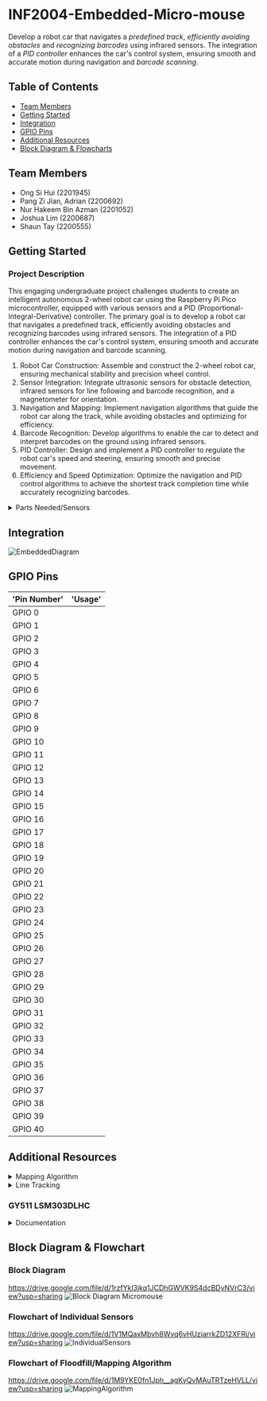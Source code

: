# INF2004-Embedded-Micro-mouse

Develop a robot car that navigates a _predefined track_, _efficiently avoiding obstacles_ and _recognizing barcodes_ using infrared sensors. The integration of
a _PID controller_ enhances the car's control system, ensuring smooth and accurate motion during navigation and _barcode scanning_.

## Table of Contents

- [Team Members](#introduction)
- [Getting Started](#getting-started)
- [Integration](#integration)
- [GPIO Pins](#gpio-pins)
- [Additional Resources](#additional-resources)
- [Block Diagram & Flowcharts](#block-diagram--flowchart)

## Team Members

- Ong Si Hui (2201945)
- Pang Zi Jian, Adrian (2200692)
- Nur Hakeem Bin Azman (2201052)
- Joshua Lim (2200687)
- Shaun Tay (2200555)

## Getting Started

### Project Description
This engaging undergraduate project challenges students to create an intelligent autonomous 2-wheel robot car using the Raspberry Pi Pico microcontroller, equipped
with various sensors and a PID (Proportional-Integral-Derivative) controller. The primary goal is to develop a robot car that navigates a predefined track, efficiently
avoiding obstacles and recognizing barcodes using infrared sensors. The integration of a PID controller enhances the car's control system, ensuring smooth and accurate
motion during navigation and barcode scanning.
1. Robot Car Construction: Assemble and construct the 2-wheel robot car, ensuring mechanical stability and precision wheel control.
2. Sensor Integration: Integrate ultrasonic sensors for obstacle detection, infrared sensors for line following and barcode recognition, and a magnetometer for
orientation.
3. Navigation and Mapping: Implement navigation algorithms that guide the robot car along the track, while avoiding obstacles and optimizing for efficiency.
4. Barcode Recognition: Develop algorithms to enable the car to detect and interpret barcodes on the ground using infrared sensors.
5. PID Controller: Design and implement a PID controller to regulate the robot car's speed and steering, ensuring smooth and precise movement.
6. Efficiency and Speed Optimization: Optimize the navigation and PID control algorithms to achieve the shortest track completion time while accurately
recognizing barcodes.

<details>
<summary>Parts Needed/Sensors</summary>
2x Motor <br>
2x Encoder <br>
1x Ultrasonic Sensor <br>
3x IR Sensor <br>
1x Cable Connector Splitter <br>
1x Magnetometer <br>
4x AA Batteries <br>
1x AA Battery Holder <br>
</details>

## Integration
![EmbeddedDiagram](https://github.com/skyish242/INF2004-Embedded-Micro-mouse/assets/46911283/e2605169-2ba2-4549-96ea-a6ee783fa92c)

## GPIO Pins
| 'Pin Number'| 'Usage'     |
| ------------|:-------------:|
| GPIO 0      |               |
| GPIO 1      |               |
| GPIO 2      |               |
| GPIO 3      |               |
| GPIO 4      |               |
| GPIO 5      |               |
| GPIO 6      |               |
| GPIO 7      |               |
| GPIO 8      |               |
| GPIO 9      |               |
| GPIO 10     |               |
| GPIO 11     |               |
| GPIO 12     |               |
| GPIO 13     |               |
| GPIO 14     |               |
| GPIO 15     |               |
| GPIO 16     |               |
| GPIO 17     |               |
| GPIO 18     |               |
| GPIO 19     |               |
| GPIO 20     |               |
| GPIO 21     |               |
| GPIO 22     |               |
| GPIO 23     |               |
| GPIO 24     |               |
| GPIO 25     |               |
| GPIO 26     |               |
| GPIO 27     |               |
| GPIO 28     |               |
| GPIO 29     |               |
| GPIO 30     |               |
| GPIO 31     |               |
| GPIO 32     |               |
| GPIO 33     |               |
| GPIO 34     |               |
| GPIO 35     |               |
| GPIO 36     |               |
| GPIO 37     |               |
| GPIO 38     |               |
| GPIO 39     |               |
| GPIO 40     |               |

## Additional Resources

<details>
<summary>Mapping Algorithm</summary>
  
### Pledge Algorithm
*****
This algorithm can work for finding an "exit" but when the robot first enters the maze through an opening it might detect the entrance as an exit.
[https://wiki.thymio.org/en:avoiding-an-obstacle-using-the-pledge-algorithm](https://wiki.thymio.org/en:avoiding-an-obstacle-using-the-pledge-algorithm)

### Flood Fill Algorithm
*****
**Theory** : __From end goal to start__
[https://www.youtube.com/watch?v=Zwh-QNlsurI](https://www.youtube.com/watch?v=Zwh-QNlsurI)
[https://www.youtube.com/watch?v=ktn3C7aXVR0&t=172s](https://www.youtube.com/watch?v=ktn3C7aXVR0&t=172s)

### Depth-First Maze Solver
*****
[https://www.youtube.com/watch?v=zalhUp4ms6c](https://www.youtube.com/watch?v=zalhUp4ms6c)

</details>

<details>
<summary>Line Tracking</summary>
 
  [https://www.youtube.com/watch?v=z9sm6G5alp8](https://www.youtube.com/watch?v=z9sm6G5alp8)
  
</details>


### GY511 LSM303DLHC
<details>
<summary>Documentation</summary>
https://cdn-shop.adafruit.com/datasheets/LSM303DLHC.PDF
</details>

## Block Diagram & Flowchart

### Block Diagram
https://drive.google.com/file/d/1rzfYkl3jkq1JCDhGWVK9S4dcBDvNVrC3/view?usp=sharing
![Block Diagram Micromouse](https://github.com/skyish242/INF2004-Embedded-Micro-mouse/assets/46911283/e8e6b7a7-16f2-4d11-ade5-0a2eab0d12fc)


### Flowchart of Individual Sensors
https://drive.google.com/file/d/1V1MQaxMbvh8Wvq6vHUziarrkZD12XFRi/view?usp=sharing
![IndividualSensors](https://github.com/skyish242/INF2004-Embedded-Micro-mouse/assets/46911283/ca255fcd-0e10-41af-bd99-c20a543c3418)

### Flowchart of Floodfill/Mapping Algorithm
https://drive.google.com/file/d/1M9YKE0fn1Jph__agKvQvMAuTRTzeHVLL/view?usp=sharing
![MappingAlgorithm](https://github.com/skyish242/INF2004-Embedded-Micro-mouse/assets/46911283/abd0f4be-ad72-4bf2-876c-6f64e7128b92)


